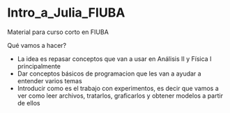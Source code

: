 # Intro_a_Julia_FIUBA
Material para curso corto en FIUBA

Qué vamos a hacer?
- La idea es repasar conceptos que van a usar en Análisis II y Física I principalmente
- Dar conceptos básicos de programacion que les van a ayudar a entender varios temas
- Introducir como es el trabajo con experimentos, es decir que vamos a ver como leer archivos, tratarlos, graficarlos y obtener modelos a partir de ellos
